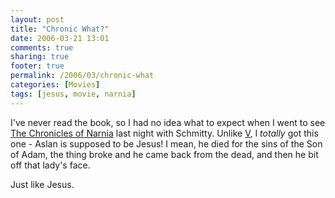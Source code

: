 ```yaml
---
layout: post
title: "Chronic What?"
date: 2006-03-21 13:01
comments: true
sharing: true
footer: true
permalink: /2006/03/chronic-what
categories: [Movies]
tags: [jesus, movie, narnia]
---
```

I've never read the book, so I had no idea what to expect when I went to see <a href="http://www.imdb.com/title/tt0363771/">The Chronicles of Narnia</a> last night with Schmitty.  Unlike <a href="/archives/2006/03/v_for_vendetta.php">V</a>, I <em>totally</em> got this one - Aslan is supposed to be Jesus!  I mean, he died for the sins of the Son of Adam, the thing broke and he came back from the dead, and then he bit off that lady's face.

Just like Jesus.
